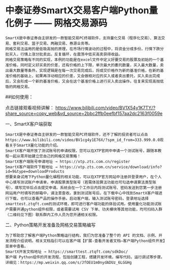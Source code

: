 # 中泰证券SmartX交易客户端Python量化例子 —— 网格交易源码

    SmartX是中泰证券自主研发的一款智能交易PC终端软件，支持量化交易（程序化交易）、算法交易、套利交易、篮子交易、两融交易、券源业务等。
    网格交易法运用的是低吸高抛的原理，在市场行情波动的过程中，将资金分成多份，行情下跌分批买入，行情上涨分批卖出。反复循环，在震荡中低买高卖获得收益。
    网格交易策略有不同的实现，本例的功能是在excel文件中定义好要交易的股票及初始的一个基准价格，同时定义好买卖的价差，还有价格的上下限，单次最大的委托数量，买入最大数量，卖出最大数量等条件。实现逻辑是在每一次交易完成后，将成交价格作为新的基准价格，在新的基准价格的基础上，如果再浮动相应的价差，又会做相对应的买入或者卖出委托，买入卖出完成后，又会形成一个新的基准价格，又会在这个基准价格上进行买入卖出操作。往复来实现高抛低吸的网格交易。

##如何使用：

点击链接观看视频讲解：
https://www.bilibili.com/video/BV1X54y1K7TY/?share_source=copy_web&vd_source=2bbc2ffb0eefbf157aa2dc2163f0059e

一、SmartX客户端获取

    SmartX是中泰证券自主研发的一款智能交易PC终端软件，还不了解的投资者可以点击https://www.bilibili.com/video/BV1cg4y1E76X/?spm_id_from=333.999.0.0观看关于SmartX量化功能的介绍。
    SmartX客户端开放了测试账号的申请权限，您可以在XTP官网中申请一个测试账号，跟随本教程一起从零开始建立您自己的网格交易策略！
    SmartX客户端账号申请地址 → https://xtp.zts.com.cn/register
    SmartX客户端软件下载地址 → https://xtp.zts.com.cn/service/download/info?id=9&type=downloadProducts
    想要亲身试用下Python量化编程的相关功能，可以在XTP官方网站中注册并登录用户，在个人中心填写测试账户申请单，申请股票类型账号（若需体验算法功能也可勾选申请算法类型账号），填写完毕后点击提交申请。系统会在一个工作日内将测试账号、密码发送到您第一步注册网站用户时填写的邮箱中，请注意查收。拿到测试账号后，在下载中心中找到SmartX客户端进行下载，也可以查看产品的操作手册。启动客户端，输入测试账号密码，登录地址选择smarttest.ztqft.com的测试环境，即可进行客户端功能的体验试用。使用量化功能测试账户需要开通python组件权限，或者需要试用 CSV 下单、功夫模块等其他功能，均可扫码入群（二维码见下图）联系群内工作人员为您开通相关权限。

二、Python策略开发准备及网格交易策略编写

    为了帮助您了解客户端Python策略运行结构，我们为您准备了整个的 API 的文档、示例、开发流程介绍说明。相关文档指引可以在客户端【扩展-查看开发者文档—客户端Python组件开发】菜单中查看。
    SmartX开发文档地址 → https://smarttest.ztqft.com/sdkDoc/
    客户端 Python组件的开发流程，包括创建工程，搭建开发环境，编写代码，运行调试等步骤。详细见：https://mp.weixin.qq.com/s/JfOEU1m0nydADUz_6LGGHg
